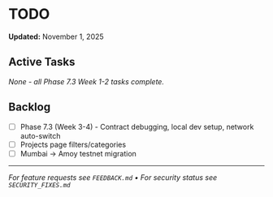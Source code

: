 # TODO

**Updated:** November 1, 2025

## Active Tasks

_None - all Phase 7.3 Week 1-2 tasks complete._

## Backlog

- [ ] Phase 7.3 (Week 3-4) - Contract debugging, local dev setup, network auto-switch
- [ ] Projects page filters/categories
- [ ] Mumbai → Amoy testnet migration

---

_For feature requests see `FEEDBACK.md` • For security status see `SECURITY_FIXES.md`_
